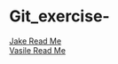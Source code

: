# Git_exercise-

[Jake Read Me](Jake.md)                               
[Vasile Read Me](vasile-antohi.md)
